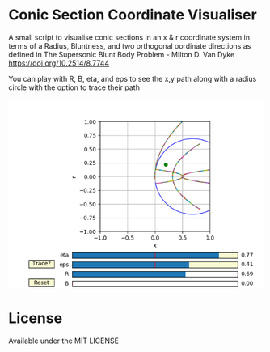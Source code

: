 # Conic Section Coordinate Visualiser

A small script to visualise conic sections in an x & r coordinate system in terms of a Radius, Bluntness, and two orthogonal oordinate directions as defined in The Supersonic Blunt Body Problem - Milton D. Van Dyke https://doi.org/10.2514/8.7744

You can play with R, B, eta, and eps to see the x,y path along with a radius circle with the option to trace their path

![alt text](https://raw.githubusercontent.com/TropicalIsland/shock_coordinate_system_visualiser/master/Coord_plt.png)

# License
Available under the MIT LICENSE
